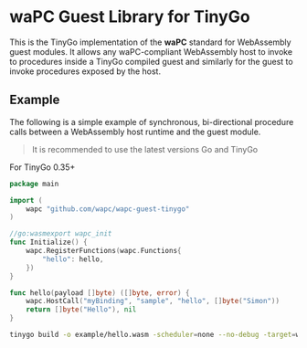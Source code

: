 # waPC Guest Library for TinyGo

This is the TinyGo implementation of the **waPC** standard for WebAssembly guest modules. It allows any waPC-compliant WebAssembly host to invoke to procedures inside a TinyGo compiled guest and similarly for the guest to invoke procedures exposed by the host.

## Example
The following is a simple example of synchronous, bi-directional procedure calls between a WebAssembly host runtime and the guest module.

> It is recommended to use the latest versions Go and TinyGo

For TinyGo 0.35+

```go
package main

import (
	wapc "github.com/wapc/wapc-guest-tinygo"
)

//go:wasmexport wapc_init
func Initialize() {
	wapc.RegisterFunctions(wapc.Functions{
		"hello": hello,
	})
}

func hello(payload []byte) ([]byte, error) {
	wapc.HostCall("myBinding", "sample", "hello", []byte("Simon"))
	return []byte("Hello"), nil
}
```

```sh
tinygo build -o example/hello.wasm -scheduler=none --no-debug -target=wasip1 -buildmode=c-shared example/hello.go
```
